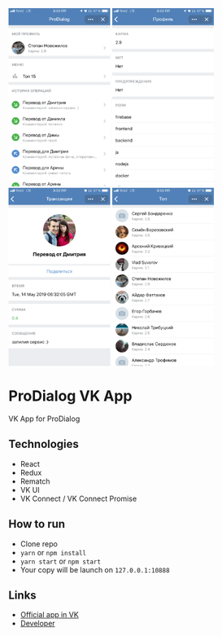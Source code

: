 <p>
<img src="./docs/1.png" width="200" height="350" alt="1 Screen">
<img src="./docs/2.png" width="200" height="350" alt="2 Screen">
<img src="./docs/3.png" width="200" height="350" alt="3 Screen">
<img src="./docs/4.png" width="200" height="350" alt="4 Screen">
</p>

# ProDialog VK App
VK App for ProDialog

## Technologies
*   React
*   Redux
*   Rematch
*   VK UI
*   VK Connect / VK Connect Promise

## How to run
*   Clone repo
*   `yarn` or `npm install`
*   `yarn start` or `npm start`
*   Your copy will be launch on `127.0.0.1:10888`

## Links
*   [Official app in VK](https://vk.com/app6982755)
*   [Developer](https://vk.me/hit2hat)